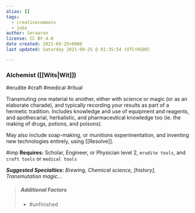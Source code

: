 ```yaml
---
alias: []
tags:
  - creativecommons
  - jobs
author: Seraaron
license: CC BY 4.0
date created: 2021-09-25+0000
last updated: Saturday 2021-09-25 @ 01:35:54 (UTC+0100)

---
```


### Alchemist ([[Wits|Wit]])

#erudite #craft #medical #ritual 

Transmuting one material to another, either with science or magic (or as an elaborate charade), and typically recording your results as part of a hermetic tradition. Includes knowledge and use of equipment and reagents, and apothecarial, herbalistic, and pharmaceutical knowledge too (ie. the making of drugs, potions, and poisons).

May also include soap-making, or munitions experimentation, and inventing new technologies entirely, using [[Resolve]].

#imp **Requires:** Scholar, Engineer, or Physician level 2, `erudite tools`, and `craft tools` or `medical tools`

_**Suggested Specialties:** Brewing, Chemical science, [history], Transmutation magic…_

> ##### Additional Factors
>
> -   #unfinished
